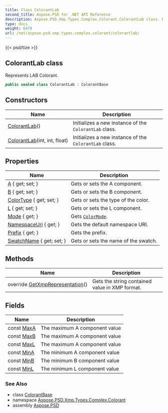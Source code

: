```yaml
---
title: Class ColorantLab
second_title: Aspose.PSD for .NET API Reference
description: Aspose.PSD.Xmp.Types.Complex.Colorant.ColorantLab class. Represents LAB Colorant
type: docs
weight: 6470
url: /net/aspose.psd.xmp.types.complex.colorant/colorantlab/
---
```

{{< psd/tize >}}
## ColorantLab class

Represents LAB Colorant.

```csharp
public sealed class ColorantLab : ColorantBase
```

## Constructors

| Name | Description |
| --- | --- |
| [ColorantLab](colorantlab/#constructor)() | Initializes a new instance of the `ColorantLab` class. |
| [ColorantLab](colorantlab/#constructor_1)(int, int, float) | Initializes a new instance of the `ColorantLab` class. |

## Properties

| Name | Description |
| --- | --- |
| [A](../../aspose.psd.xmp.types.complex.colorant/colorantlab/a/) { get; set; } | Gets or sets the A component. |
| [B](../../aspose.psd.xmp.types.complex.colorant/colorantlab/b/) { get; set; } | Gets or sets the B component. |
| [ColorType](../../aspose.psd.xmp.types.complex.colorant/colorantbase/colortype/) { get; set; } | Gets or sets the type of the color. |
| [L](../../aspose.psd.xmp.types.complex.colorant/colorantlab/l/) { get; set; } | Gets or sets the L component. |
| [Mode](../../aspose.psd.xmp.types.complex.colorant/colorantbase/mode/) { get; } | Gets [`ColorMode`](../colormode/). |
| [NamespaceUri](../../aspose.psd.xmp.types.complex/complextypebase/namespaceuri/) { get; } | Gets the default namespace URI. |
| [Prefix](../../aspose.psd.xmp.types.complex/complextypebase/prefix/) { get; } | Gets the prefix. |
| [SwatchName](../../aspose.psd.xmp.types.complex.colorant/colorantbase/swatchname/) { get; set; } | Gets or sets the name of the swatch. |

## Methods

| Name | Description |
| --- | --- |
| override [GetXmpRepresentation](../../aspose.psd.xmp.types.complex.colorant/colorantlab/getxmprepresentation/)() | Gets the string contained value in XMP format. |

## Fields

| Name | Description |
| --- | --- |
| const [MaxA](../../aspose.psd.xmp.types.complex.colorant/colorantlab/maxa/) | The maximum A component value |
| const [MaxB](../../aspose.psd.xmp.types.complex.colorant/colorantlab/maxb/) | The maximum A component value |
| const [MaxL](../../aspose.psd.xmp.types.complex.colorant/colorantlab/maxl/) | The maximum A component value |
| const [MinA](../../aspose.psd.xmp.types.complex.colorant/colorantlab/mina/) | The minimum A component value |
| const [MinB](../../aspose.psd.xmp.types.complex.colorant/colorantlab/minb/) | The minimum B component value |
| const [MinL](../../aspose.psd.xmp.types.complex.colorant/colorantlab/minl/) | The minimum L component value |

### See Also

* class [ColorantBase](../colorantbase/)
* namespace [Aspose.PSD.Xmp.Types.Complex.Colorant](../../aspose.psd.xmp.types.complex.colorant/)
* assembly [Aspose.PSD](../../)


